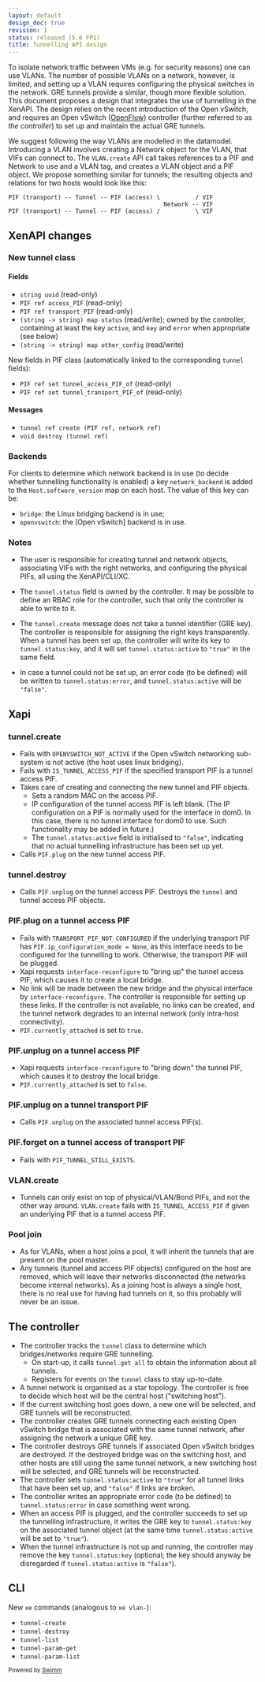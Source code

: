 ```yaml
---
layout: default
design_doc: true
revision: 1
status: released (5.6 FP1)
title: Tunnelling API design
---
```

To isolate network traffic between VMs (e.g. for security reasons) one can use VLANs. The number of possible VLANs on a network, however, is limited, and setting up a VLAN requires configuring the physical switches in the network. GRE tunnels provide a similar, though more flexible solution. This document proposes a design that integrates the use of tunnelling in the XenAPI. The design relies on the recent introduction of the Open vSwitch, and requires an Open vSwitch ([OpenFlow](https://www.opennetworking.org/sdn-resources/openflow)) controller (further referred to as *the controller*) to set up and maintain the actual GRE tunnels.

We suggest following the way VLANs are modelled in the datamodel. Introducing a VLAN involves creating a Network object for the VLAN, that VIFs can connect to. The `VLAN.create` API call takes references to a PIF and Network to use and a VLAN tag, and creates a VLAN object and a PIF object. We propose something similar for tunnels; the resulting objects and relations for two hosts would look like this:

```
PIF (transport) -- Tunnel -- PIF (access) \          / VIF
                                            Network -- VIF
PIF (transport) -- Tunnel -- PIF (access) /          \ VIF
```

## XenAPI changes

### New tunnel class

#### Fields

- `string uuid` (read-only)
- `PIF ref access_PIF` (read-only)
- `PIF ref transport_PIF` (read-only)
- `(string -> string) map status` (read/write); owned by the controller, containing at least the key `active`, and `key` and `error` when appropriate (see below)
- `(string -> string) map other_config` (read/write)

New fields in PIF class (automatically linked to the corresponding `tunnel` fields):

- `PIF ref set tunnel_access_PIF_of` (read-only)
- `PIF ref set tunnel_transport_PIF_of` (read-only)

#### Messages

- `tunnel ref create (PIF ref, network ref)`
- `void destroy (tunnel ref)`

### Backends

For clients to determine which network backend is in use (to decide whether tunnelling functionality is enabled) a key `network_backend` is added to the `Host.software_version` map on each host. The value of this key can be:

- `bridge`: the Linux bridging backend is in use;
- `openvswitch`: the \[Open vSwitch\] backend is in use.

### Notes

- The user is responsible for creating tunnel and network objects, associating VIFs with the right networks, and configuring the physical PIFs, all using the XenAPI/CLI/XC.

- The `tunnel.status` field is owned by the controller. It may be possible to define an RBAC role for the controller, such that only the controller is able to write to it.

- The `tunnel.create` message does not take a tunnel identifier (GRE key). The controller is responsible for assigning the right keys transparently. When a tunnel has been set up, the controller will write its key to `tunnel.status:key`, and it will set `tunnel.status:active` to `"true"` in the same field.

- In case a tunnel could not be set up, an error code (to be defined) will be written to `tunnel.status:error`, and `tunnel.status:active` will be `"false"`.

## Xapi

### tunnel.create

- Fails with `OPENVSWITCH_NOT_ACTIVE` if the Open vSwitch networking sub-system is not active (the host uses linux bridging).
- Fails with `IS_TUNNEL_ACCESS_PIF` if the specified transport PIF is a tunnel access PIF.
- Takes care of creating and connecting the new tunnel and PIF objects.
  - Sets a random MAC on the access PIF.
  - IP configuration of the tunnel access PIF is left blank. (The IP configuration on a PIF is normally used for the interface in dom0. In this case, there is no tunnel interface for dom0 to use. Such functionality may be added in future.)
  - The `tunnel.status:active` field is initialised to `"false"`, indicating that no actual tunnelling infrastructure has been set up yet.
- Calls `PIF.plug` on the new tunnel access PIF.

### tunnel.destroy

- Calls `PIF.unplug` on the tunnel access PIF.  Destroys the `tunnel` and tunnel access PIF objects.

### PIF.plug on a tunnel access PIF

- Fails with `TRANSPORT_PIF_NOT_CONFIGURED` if the underlying transport PIF has `PIF.ip_configuration_mode = None`, as this interface needs to be configured for the tunnelling to work. Otherwise, the transport PIF will be plugged.
- Xapi requests `interface-reconfigure` to "bring up" the tunnel access PIF, which causes it to create a local bridge.
- No link will be made between the new bridge and the physical interface by `interface-reconfigure`. The controller is responsible for setting up these links. If the controller is not available, no links can be created, and the tunnel network degrades to an internal network (only intra-host connectivity).
- `PIF.currently_attached` is set to `true`.

### PIF.unplug on a tunnel access PIF

- Xapi requests `interface-reconfigure` to "bring down" the tunnel PIF, which causes it to destroy the local bridge.
- `PIF.currently_attached` is set to `false`.

### PIF.unplug on a tunnel transport PIF

- Calls `PIF.unplug` on the associated tunnel access PIF(s).

### PIF.forget on a tunnel access of transport PIF

- Fails with `PIF_TUNNEL_STILL_EXISTS`.

### VLAN.create

- Tunnels can only exist on top of physical/VLAN/Bond PIFs, and not the other way around. `VLAN.create` fails with `IS_TUNNEL_ACCESS_PIF` if given an underlying PIF that is a tunnel access PIF.

### Pool join

- As for VLANs, when a host joins a pool, it will inherit the tunnels that are present on the pool master.
- Any tunnels (tunnel and access PIF objects) configured on the host are removed, which will leave their networks disconnected (the networks become internal networks). As a joining host is always a single host, there is no real use for having had tunnels on it, so this probably will never be an issue.

## The controller

- The controller tracks the `tunnel` class to determine which bridges/networks require GRE tunnelling.
  - On start-up, it calls `tunnel.get_all` to obtain the information about all tunnels.
  - Registers for events on the `tunnel` class to stay up-to-date.
- A tunnel network is organised as a star topology. The controller is free to decide which host will be the central host ("switching host").
- If the current switching host goes down, a new one will be selected, and GRE tunnels will be reconstructed.
- The controller creates GRE tunnels connecting each existing Open vSwitch bridge that is associated with the same tunnel network, after assigning the network a unique GRE key.
- The controller destroys GRE tunnels if associated Open vSwitch bridges are destroyed. If the destroyed bridge was on the switching host, and other hosts are still using the same tunnel network, a new switching host will be selected, and GRE tunnels will be reconstructed.
- The controller sets `tunnel.status:active` to `"true"` for all tunnel links that have been set up, and `"false"` if links are broken.
- The controller writes an appropriate error code (to be defined) to `tunnel.status:error` in case something went wrong.
- When an access PIF is plugged, and the controller succeeds to set up the tunnelling infrastructure, it writes the GRE key to `tunnel.status:key` on the associated tunnel object (at the same time `tunnel.status:active` will be set to `"true"`).
- When the tunnel infrastructure is not up and running, the controller may remove the key `tunnel.status:key` (optional; the key should anyway be disregarded if `tunnel.status:active` is `"false"`).

## CLI

New `xe` commands (analogous to `xe vlan-`):

- `tunnel-create`
- `tunnel-destroy`
- `tunnel-list`
- `tunnel-param-get`
- `tunnel-param-list`

<SwmMeta version="3.0.0"><sup>Powered by [Swimm](https://app.swimm.io/)</sup></SwmMeta>
